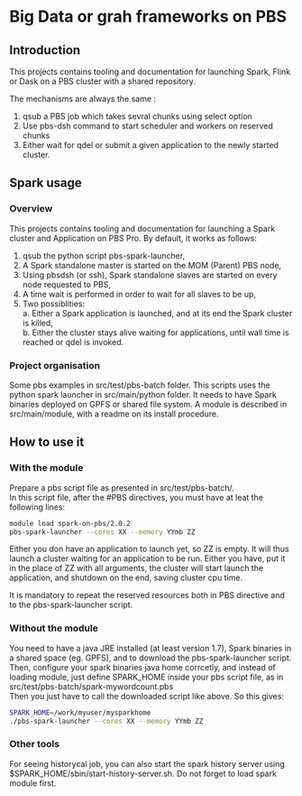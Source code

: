 # Big Data or grah frameworks on PBS

## Introduction

This projects contains tooling and documentation for launching Spark, Flink or Dask on a PBS cluster with 
a shared repository.

The mechanisms are always the same : 
 1. qsub a PBS job which takes sevral chunks using select option
 2. Use pbs-dsh command to start scheduler and workers on reserved chunks
 3. Either wait for qdel or submit a given application to the newly started cluster.

## Spark usage

### Overview

This projects contains tooling and documentation for launching a Spark cluster and Application on PBS Pro.
By default, it works as follows:  
 1. qsub the python script pbs-spark-launcher,  
 2. A Spark standalone master is started on the MOM (Parent) PBS node,  
 3. Using pbsdsh (or ssh), Spark standalone slaves are started on every node requested to PBS,  
 4. A time wait is performed in order to wait for all slaves to be up,
 5. Two possiblities:  
   a. Either a Spark application is launched, and at its end the Spark cluster is killed,  
   b. Either the cluster stays alive waiting for applications, until wall time is reached or qdel is invoked.

### Project organisation

Some pbs examples in src/test/pbs-batch folder. This scripts uses the python spark launcher in src/main/python folder.
It needs to have Spark binaries deployed on GPFS or shared file system.
A module is described in src/main/module, with a readme on its install procedure.

## How to use it

### With the module

Prepare a pbs script file as presented in src/test/pbs-batch/.  
In this script file, after the #PBS directives, you must have at leat the following lines:   
```bash
module load spark-on-pbs/2.0.2
pbs-spark-launcher --cores XX --memory YYmb ZZ
```

Either you don have an application to launch yet, so ZZ is empty. It will thus launch a cluster waiting 
for an application to be run.
Either you have, put it in the place of ZZ with all arguments, the cluster will start launch the application, 
and shutdown on the end, saving cluster cpu time.

It is mandatory to repeat the reserved resources both in PBS directive and to the pbs-spark-launcher script.

### Without the module

You need to have a java JRE installed (at least version 1.7), Spark binaries in a shared space (eg. GPFS), and to download the
pbs-spark-launcher script. Then, configure your spark binaries java home corrcetly, and instead of loading module, just
define SPARK_HOME inside your pbs script file, as in src/test/pbs-batch/spark-mywordcount.pbs  
Then you just have to call the downloaded script like above. So this gives:  
```bash
SPARK_HOME=/work/myuser/mysparkhome
./pbs-spark-launcher --cores XX --memory YYmb ZZ
```

### Other tools

For seeing historycal job, you can also start the spark history server using $SPARK_HOME/sbin/start-history-server.sh. 
Do not forget to load spark module first.
